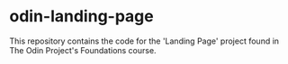 # odin-landing-page

This repository contains the code for the 'Landing Page' project found in The Odin Project's Foundations course.